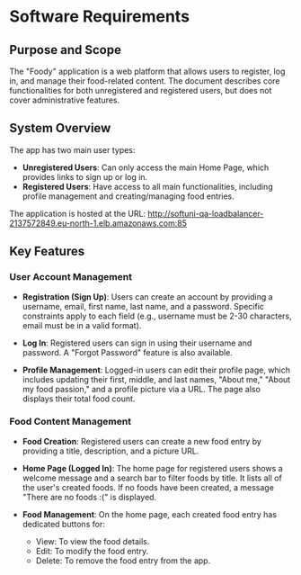 # Software Requirements

## Purpose and Scope
The "Foody" application is a web platform that allows users to register, log in, and manage their food-related content. The document describes core functionalities for both unregistered and registered users, but does not cover administrative features.

## System Overview
The app has two main user types:

- **Unregistered Users**: Can only access the main Home Page, which provides links to sign up or log in.
- **Registered Users**: Have access to all main functionalities, including profile management and creating/managing food entries.

The application is hosted at the URL: http://softuni-qa-loadbalancer-2137572849.eu-north-1.elb.amazonaws.com:85

## Key Features

### User Account Management
- **Registration (Sign Up)**: Users can create an account by providing a username, email, first name, last name, and a password. Specific constraints apply to each field (e.g., username must be 2-30 characters, email must be in a valid format).

- **Log In**: Registered users can sign in using their username and password. A "Forgot Password" feature is also available.

- **Profile Management**: Logged-in users can edit their profile page, which includes updating their first, middle, and last names, "About me," "About my food passion," and a profile picture via a URL. The page also displays their total food count.

### Food Content Management
- **Food Creation**: Registered users can create a new food entry by providing a title, description, and a picture URL.

- **Home Page (Logged In)**: The home page for registered users shows a welcome message and a search bar to filter foods by title. It lists all of the user's created foods. If no foods have been created, a message "There are no foods :(" is displayed.

- **Food Management**: On the home page, each created food entry has dedicated buttons for:
    - View: To view the food details.
    - Edit: To modify the food entry.
    - Delete: To remove the food entry from the app.